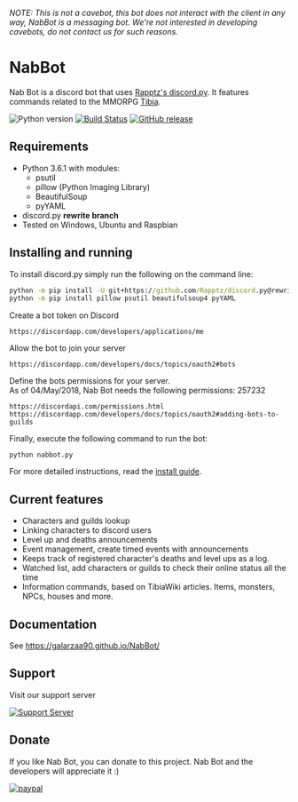 
*NOTE: This is not a cavebot, this bot does not interact with the client in any way, NabBot is a messaging bot. We're not interested in developing cavebots, do not contact us for such reasons.*  
# NabBot
   
Nab Bot is a discord bot that uses [Rapptz's discord.py](https://github.com/Rapptz/discord.py). It features commands related to the MMORPG [Tibia](http://www.tibia.com/news/?subtopic=latestnews).

![Python version](https://img.shields.io/badge/python-3.6-yellow.svg)
[![Build Status](https://travis-ci.org/Galarzaa90/NabBot.svg)](https://travis-ci.org/Galarzaa90/NabBot)
[![GitHub release](https://img.shields.io/github/release/Galarzaa90/NabBot.svg)](https://github.com/Galarzaa90/NabBot/releases)

## Requirements
* Python 3.6.1 with modules:
    * psutil
    * pillow (Python Imaging Library)
    * BeautifulSoup
    * pyYAML
* discord.py **rewrite branch**
* Tested on Windows, Ubuntu and Raspbian

## Installing and running
To install discord.py simply run the following on the command line:

```bat
python -m pip install -U git+https://github.com/Rapptz/discord.py@rewrite
python -m pip install pillow psutil beautifulsoup4 pyYAML
```

Create a bot token on Discord

```
https://discordapp.com/developers/applications/me
```

Allow the bot to join your server

```
https://discordapp.com/developers/docs/topics/oauth2#bots
```

Define the bots permissions for your server.  
As of 04/May/2018, Nab Bot needs the following permissions: 257232

```
https://discordapi.com/permissions.html
https://discordapp.com/developers/docs/topics/oauth2#adding-bots-to-guilds
```

Finally, execute the following command to run the bot:

```
python nabbot.py
```

For more detailed instructions, read the [install guide](https://galarzaa90.github.io/NabBot/install/).

## Current features
* Characters and guilds lookup
* Linking characters to discord users
* Level up and deaths announcements
* Event management, create timed events with announcements
* Keeps track of registered character's deaths and level ups as a log.
* Watched list, add characters or guilds to check their online status all the time
* Information commands, based on TibiaWiki articles. Items, monsters, NPCs, houses and more.

## Documentation
See https://galarzaa90.github.io/NabBot/

## Support
Visit our support server

[![Support Server](https://discordapp.com/api/guilds/441991938200305674/embed.png)](https://discord.gg/NmDvhpY)

## Donate
If you like Nab Bot, you can donate to this project. Nab Bot and the developers will appreciate it :)


[![paypal](https://www.paypalobjects.com/en_US/i/btn/btn_donate_LG.gif)](https://www.paypal.com/cgi-bin/webscr?cmd=_s-xclick&hosted_button_id=B33DCPZ9D3GMJ)
